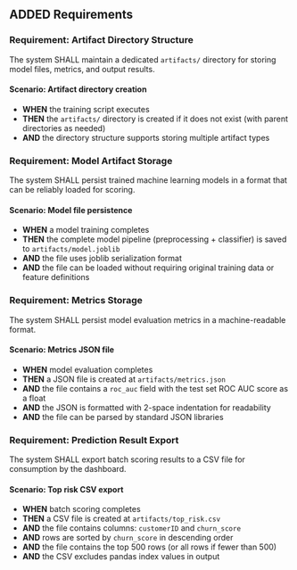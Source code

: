 ## ADDED Requirements

### Requirement: Artifact Directory Structure
The system SHALL maintain a dedicated `artifacts/` directory for storing model files, metrics, and output results.

#### Scenario: Artifact directory creation
- **WHEN** the training script executes
- **THEN** the `artifacts/` directory is created if it does not exist (with parent directories as needed)
- **AND** the directory structure supports storing multiple artifact types

### Requirement: Model Artifact Storage
The system SHALL persist trained machine learning models in a format that can be reliably loaded for scoring.

#### Scenario: Model file persistence
- **WHEN** a model training completes
- **THEN** the complete model pipeline (preprocessing + classifier) is saved to `artifacts/model.joblib`
- **AND** the file uses joblib serialization format
- **AND** the file can be loaded without requiring original training data or feature definitions

### Requirement: Metrics Storage
The system SHALL persist model evaluation metrics in a machine-readable format.

#### Scenario: Metrics JSON file
- **WHEN** model evaluation completes
- **THEN** a JSON file is created at `artifacts/metrics.json`
- **AND** the file contains a `roc_auc` field with the test set ROC AUC score as a float
- **AND** the JSON is formatted with 2-space indentation for readability
- **AND** the file can be parsed by standard JSON libraries

### Requirement: Prediction Result Export
The system SHALL export batch scoring results to a CSV file for consumption by the dashboard.

#### Scenario: Top risk CSV export
- **WHEN** batch scoring completes
- **THEN** a CSV file is created at `artifacts/top_risk.csv`
- **AND** the file contains columns: `customerID` and `churn_score`
- **AND** rows are sorted by `churn_score` in descending order
- **AND** the file contains the top 500 rows (or all rows if fewer than 500)
- **AND** the CSV excludes pandas index values in output

